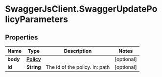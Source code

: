 # SwaggerJsClient.SwaggerUpdatePolicyParameters

## Properties
Name | Type | Description | Notes
------------ | ------------- | ------------- | -------------
**body** | [**Policy**](Policy.md) |  | [optional] 
**id** | **String** | The id of the policy. in: path | [optional] 


